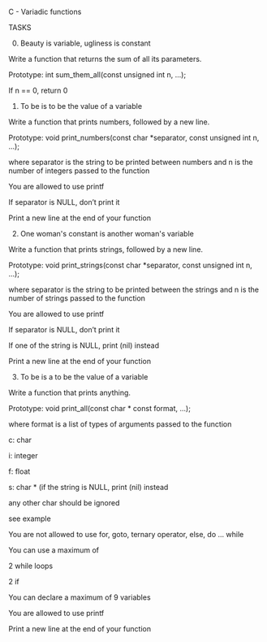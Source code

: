C - Variadic functions

TASKS

0. Beauty is variable, ugliness is constant

Write a function that returns the sum of all its parameters.


Prototype: int sum_them_all(const unsigned int n, ...);


If n == 0, return 0


1. To be is to be the value of a variable

Write a function that prints numbers, followed by a new line.


Prototype: void print_numbers(const char *separator, const unsigned int n, ...);


where separator is the string to be printed between numbers and n is the number of integers passed to the function


You are allowed to use printf


If separator is NULL, don’t print it


Print a new line at the end of your function


2. One woman's constant is another woman's variable

Write a function that prints strings, followed by a new line.


Prototype: void print_strings(const char *separator, const unsigned int n, ...);


where separator is the string to be printed between the strings and n is the number of strings passed to the function


You are allowed to use printf


If separator is NULL, don’t print it


If one of the string is NULL, print (nil) instead


Print a new line at the end of your function


3. To be is a to be the value of a variable

Write a function that prints anything.


Prototype: void print_all(const char * const format, ...);


where format is a list of types of arguments passed to the function


c: char

i: integer

f: float

s: char * (if the string is NULL, print (nil) instead

any other char should be ignored

see example

You are not allowed to use for, goto, ternary operator, else, do ... while


You can use a maximum of


2 while loops

2 if

You can declare a maximum of 9 variables


You are allowed to use printf


Print a new line at the end of your function
